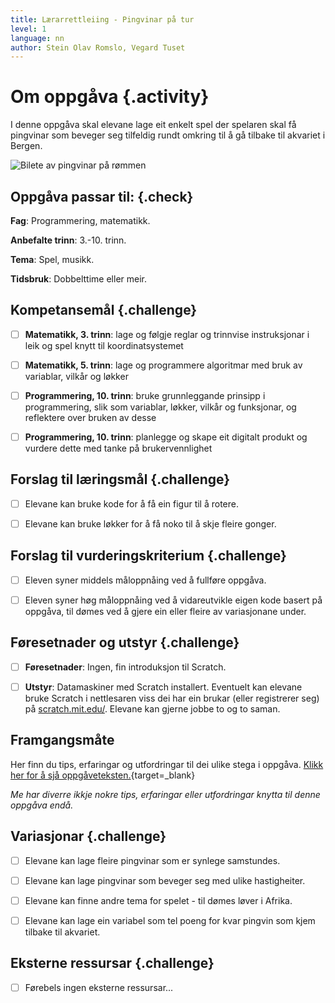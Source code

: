 ```yaml
---
title: Lærarrettleiing - Pingvinar på tur
level: 1
language: nn
author: Stein Olav Romslo, Vegard Tuset
---
```



# Om oppgåva {.activity}

I denne oppgåva skal elevane lage eit enkelt spel der spelaren skal få pingvinar
som beveger seg tilfeldig rundt omkring til å gå tilbake til akvariet i Bergen.

![Bilete av pingvinar på rømmen](pingviner_pa_tur.png)

## Oppgåva passar til: {.check}

__Fag__: Programmering, matematikk.

__Anbefalte trinn__: 3.-10. trinn.

__Tema__: Spel, musikk.

__Tidsbruk__: Dobbelttime eller meir.

## Kompetansemål {.challenge}

- [ ] __Matematikk, 3. trinn__: lage og følgje reglar og trinnvise instruksjonar
      i leik og spel knytt til koordinatsystemet

- [ ] __Matematikk, 5. trinn__: lage og programmere algoritmar med bruk av
      variablar, vilkår og løkker

- [ ]  __Programmering, 10. trinn__: bruke grunnleggande prinsipp i
       programmering, slik som variablar, løkker, vilkår og funksjonar, og
       reflektere over bruken av desse

- [ ] __Programmering, 10. trinn__: planlegge og skape eit digitalt produkt og
      vurdere dette med tanke på brukervennlighet

## Forslag til læringsmål {.challenge}

- [ ] Elevane kan bruke kode for å få ein figur til å rotere.

- [ ] Elevane kan bruke løkker for å få noko til å skje fleire gonger.

## Forslag til vurderingskriterium {.challenge}

- [ ] Eleven syner middels måloppnåing ved å fullføre oppgåva.

- [ ] Eleven syner høg måloppnåing ved å vidareutvikle eigen kode basert på
  oppgåva, til dømes ved å gjere ein eller fleire av variasjonane under.

## Føresetnader og utstyr {.challenge}

- [ ] __Føresetnader__: Ingen, fin introduksjon til Scratch.

- [ ] __Utstyr__: Datamaskiner med Scratch installert. Eventuelt kan elevane
  bruke Scratch i nettlesaren viss dei har ein brukar (eller registrerer seg) på
  [scratch.mit.edu/](https://scratch.mit.edu/). Elevane kan gjerne jobbe to og
  to saman.

## Framgangsmåte

Her finn du tips, erfaringar og utfordringar til dei ulike stega i oppgåva.
[Klikk her for å sjå
oppgåveteksten.](../pingviner_pa_tur/pingviner_pa_tur_nn.html){target=_blank}

_Me har diverre ikkje nokre tips, erfaringar eller utfordringar knytta til denne
oppgåva endå._

## Variasjonar {.challenge}

- [ ] Elevane kan lage fleire pingvinar som er synlege samstundes.

- [ ] Elevane kan lage pingvinar som beveger seg med ulike hastigheiter.

- [ ] Elevane kan finne andre tema for spelet - til dømes løver i Afrika.

- [ ] Elevane kan lage ein variabel som tel poeng for kvar pingvin som kjem
  tilbake til akvariet.

## Eksterne ressursar {.challenge}

- [ ] Førebels ingen eksterne ressursar...
